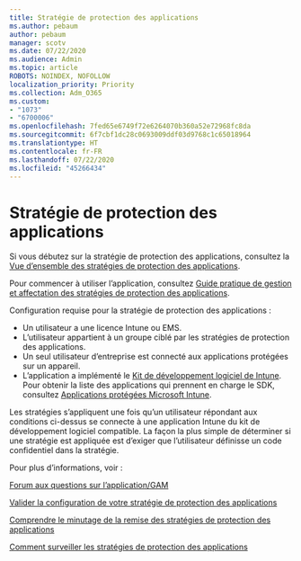 ```yaml
---
title: Stratégie de protection des applications
ms.author: pebaum
author: pebaum
manager: scotv
ms.date: 07/22/2020
ms.audience: Admin
ms.topic: article
ROBOTS: NOINDEX, NOFOLLOW
localization_priority: Priority
ms.collection: Adm_O365
ms.custom:
- "1073"
- "6700006"
ms.openlocfilehash: 7fed65e6749f72e6264070b360a52e72968fc8da
ms.sourcegitcommit: 6f7cbf1dc28c0693009ddf03d9768c1c65018964
ms.translationtype: HT
ms.contentlocale: fr-FR
ms.lasthandoff: 07/22/2020
ms.locfileid: "45266434"
---
```

# <a name="application-protection-policy"></a>Stratégie de protection des applications

Si vous débutez sur la stratégie de protection des applications, consultez la [Vue d’ensemble des stratégies de protection des applications](https://docs.microsoft.com/intune/apps/app-protection-policy).

Pour commencer à utiliser l’application, consultez [Guide pratique de gestion et affectation des stratégies de protection des applications](https://docs.microsoft.com/intune/app-protection-policies).

Configuration requise pour la stratégie de protection des applications :

- Un utilisateur a une licence Intune ou EMS.
- L’utilisateur appartient à un groupe ciblé par les stratégies de protection des applications.
- Un seul utilisateur d’entreprise est connecté aux applications protégées sur un appareil.
- L’application a implémenté le [Kit de développement logiciel de Intune](https://docs.microsoft.com/intune/app-sdk-get-started). Pour obtenir la liste des applications qui prennent en charge le SDK, consultez [Applications protégées Microsoft Intune](https://docs.microsoft.com/intune/apps-supported-intune-apps).

Les stratégies s’appliquent une fois qu’un utilisateur répondant aux conditions ci-dessus se connecte à une application Intune du kit de développement logiciel compatible. La façon la plus simple de déterminer si une stratégie est appliquée est d’exiger que l’utilisateur définisse un code confidentiel dans la stratégie. 

Pour plus d’informations, voir :

[Forum aux questions sur l’application/GAM](https://docs.microsoft.com/intune/apps/troubleshoot-mam)  

[Valider la configuration de votre stratégie de protection des applications](https://docs.microsoft.com/intune/app-protection-policies-validate)

[Comprendre le minutage de la remise des stratégies de protection des applications](https://docs.microsoft.com/intune/app-protection-policy-delivery)  

[Comment surveiller les stratégies de protection des applications](https://docs.microsoft.com/intune/app-protection-policies-monitor)